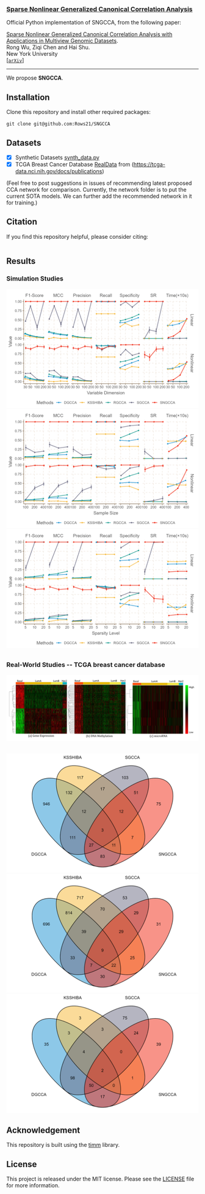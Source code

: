 ### [Sparse Nonlinear Generalized Canonical Correlation Analysis]()

Official Python implementation of SNGCCA, from the following paper:

[Sparse Nonlinear Generalized Canonical Correlation Analysis with Applications in Multiview Genomic Datasets]().  \
Rong Wu, Ziqi Chen and Hai Shu. \
New York University \
[[`arXiv`]()]

---

We propose **SNGCCA**.

 ## Installation
Clone this repository and install other required packages:
```
git clone git@github.com:Rows21/SNGCCA
```

 ## Datasets
  - [x] Synthetic Datasets [synth_data.py](/SNGCCA/synth_data.py)
  - [x] TCGA Breast Cancer Database [RealData](/SNGCCA/RealData/) from (https://tcga-data.nci.nih.gov/docs/publications)
 
 (Feel free to post suggestions in issues of recommending latest proposed CCA network for comparison. Currently, the network folder is to put the current SOTA models. We can further add the recommended network in it for training.)
 
 <!-- ✅ ⬜️  -->

 ## Citation
If you find this repository helpful, please consider citing:
```

```

 ## Results 
 ### Simulation Studies

<div class="main">
<div class="tag">
</div>
<div class="images" >
	<div class="mid">
		<img src="SNGCCA/Results/Figure2/Fig2a.png" />
	</div>
	<div class="mid">
		<img src="SNGCCA/Results/Figure2/Fig2b.png" />
	</div>
	<div class="mid">
		<img src="SNGCCA/Results/Figure2/Fig2c.png" />
	</div>
</div>
<div style="clear:both;"></div>
<div style="margin-bottom:30px;">
</div>

### Real-World Studies -- TCGA breast cancer database
<div class="main">
<div class="tag">
</div>
<div class="images" >
	<div class="mid">
		<img src="/screenshots/FigHeat.jpg" />
	</div>
</div>
<div style="clear:both;"></div>
<div style="margin-bottom:30px;">
</div>

<div class="main">
<div class="tag">
</div>
<div class="images" >
	<div class="mid">
		<img src="/screenshots/venndiagram/FigVenna.png" />
	</div>
	<div class="mid">
		<img src="/screenshots/venndiagram/FigVennb.png" />
	</div>
	<div class="mid">
		<img src="/screenshots/venndiagram/FigVennc.png" />
	</div>
</div>
<div style="clear:both;"></div>
<div style="margin-bottom:30px;">
</div>

## Acknowledgement
This repository is built using the [timm](https://github.com/rwightman/pytorch-image-models) library.

## License
This project is released under the MIT license. Please see the [LICENSE](LICENSE) file for more information.
